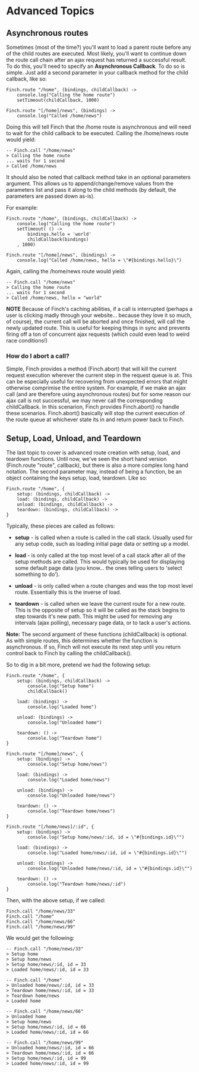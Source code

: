 # Advanced Topics
## Asynchronous routes
Sometimes (most of the time?) you'll want to load a parent route before any of the child routes are executed.  Most likely, you'll want to continue down the route call chain after an ajax request has returned a successful result.  To do this, you'll need to specify an **Asynchronous Callback**.  To do so is simple.  Just add a second parameter in your callback method for the child callback, like so:

	Finch.route "/home", (bindings, childCallback) ->
		console.log("Calling the home route")
		setTimeout(childCallback, 1000)

	Finch.route "[/home]/news", (bindings) ->
		console.log("Called /home/news")

Doing this will tell Finch that the /home route is asynchronous and will need to wait for the child callback to be executed.  Calling the /home/news route would yield:

	-- Finch.call "/home/news"
	> Calling the home route
	... waits for 1 second
	> Called /home/news

It should also be noted that callback method take in an optional parameters argument.  This allows us to append/change/remove values from the parameters list and pass it along to the child methods (by default, the parameters are passed down as-is).

For example:

	Finch.route "/home", (bindings, childCallback) ->
		console.log("Calling the home route")
		setTimeout( () ->
			bindings.hello = 'world'
			childCallback(bindings)
		, 1000)

	Finch.route "[/home]/news", (bindings) ->
		console.log("Called /home/news, hello = \"#{bindings.hello}\")

Again, calling the /home/news route would yield:

	-- Finch.call "/home/news"
	> Calling the home route
	... waits for 1 second
	> Called /home/news, hello = "world"

**NOTE** Because of Finch's caching abilities, if a call is interrupted (perhaps a user is clicking madly through your website... because they love it so much, of course), the current call will be aborted and once finished, will call the newly updated route.  This is useful for keeping things in sync and prevents firing off a ton of concurrent ajax requests (which could even lead to weird race conditions!)

### How do I abort a call?
Simple, Finch provides a method (Finch.abort) that will kill the current request execution wherever the current step in the request queue is at.  This can be especially useful for recovering from unexpected errors that might otherwise comprimise the entire system.  For example, if we make an ajax call (and are therefore using asynchronous routes) but for some reason our ajax call is not successful, we may never call the corresponding childCallback.  In this scenarion, Finch provides Finch.abort() ro handle these scenarios.  Finch.abort() basically will stop the current execution of the route queue at whichever state its in and return power back to Finch.

## Setup, Load, Unload, and Teardown
The last topic to cover is advanced route creation with setup, load, and teardown functions.  Until now, we've seen the short hand version (Finch.route "route", callback), but there is also a more complex long hand notation.  The second parameter may, instead of being a function, be an object containing the keys setup, load, teardown.  Like so:

	Finch.route "/home", {
		setup: (bindings, childCallback) ->
		load: (bindings, childCallback) ->
		unload: (bindings, childCallback) ->
		teardown: (bindings, childCallback) ->
	}

Typically, these pieces are called as follows:

* **setup** - is called when a route is called in the call stack.  Usually used for any setup code, such as loading initial page data or setting up a model.

* **load** - is only called at the top most level of a call stack after all of the setup methods are called.  This would typically be used for displaying some default page data (you know... the ones telling users to 'select something to do').

* **unload** - is only called when a route changes and was the top most level route.  Essentially this is the inverse of load.

* **teardown** - is called when we leave the current route for a new route.  This is the opposite of setup so it will be called as the stack begins to step towards it's new path. This might be used for removing any intervals (ajax polling), necessary page data, or to tack a user's actions.

__Note:__ The second argument of these functions (childCallback) is optional. As with simple routes, this determines whether the function is asynchronous. If so, Finch will not execute its next step until you return control back to Finch by calling the childCallback().

So to dig in a bit more, pretend we had the following setup:

	Finch.route "/home", {
		setup: (bindings, childCallback) ->
			console.log("Setup home")
			childCallback()

		load: (bindings) ->
			console.log("Loaded home")

		unload: (bindings) ->
			console.log("Unloaded home")

		teardown: () ->
			console.log("Teardown home")
	}

	Finch.route "[/home]/news", {
		setup: (bindings) ->
			console.log("Setup home/news")

		load: (bindings) ->
			console.log("Loaded home/news")

		unload: (bindings) ->
			console.log("Unloaded home/news")

		teardown: () ->
			console.log("Teardown home/news")
	}

	Finch.route "[/home/news]/:id", {
		setup: (bindings) ->
			console.log("Setup home/news/:id, id = \"#{bindings.id}\"")

		load: (bindings) ->
			console.log("Loaded home/news/:id, id = \"#{bindings.id}\"")

		unload: (bindings) ->
			console.log("Unloaded home/news/:id, id = \"#{bindings.id}\"")

		teardown: () ->
			console.log("Teardown home/news/:id")
	}

Then, with the above setup, if we called:

	Finch.call "/home/news/33"
	Finch.call "/home"
	Finch.call "/home/news/66"
	Finch.call "/home/news/99"

We would get the following:

	-- Finch.call "/home/news/33"
	> Setup home
	> Setup home/news
	> Setup home/news/:id, id = 33
	> Loaded home/news/:id, id = 33

	-- Finch.call "/home"
	> Unloaded home/news/:id, id = 33
	> Teardown home/news/:id, id = 33
	> Teardown home/news
	> Loaded home

	-- Finch.call "/home/news/66"
	> Unloaded home
	> Setup home/news
	> Setup home/news/:id, id = 66
	> Loaded home/news/:id, id = 66

	-- Finch.call "/home/news/99"
	> Unloaded home/news/:id, id = 66
	> Teardown home/news/:id, id = 66
	> Setup home/news/:id, id = 99
	> Loaded home/news/:id, id = 99